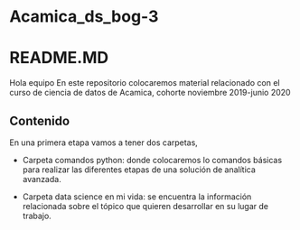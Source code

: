 # Acamica_ds_bog-3

# README.MD
Hola equipo
En este repositorio colocaremos material relacionado con el curso de ciencia de datos de Acamica, cohorte noviembre 2019-junio 2020

## Contenido
En una primera etapa vamos a tener dos carpetas,

* Carpeta comandos python: donde colocaremos lo comandos básicas para realizar las diferentes etapas de una solución de analítica avanzada.

* Carpeta data science en mi  vida: se encuentra la información relacionada sobre el tópico que quieren desarrollar en su lugar de trabajo.
